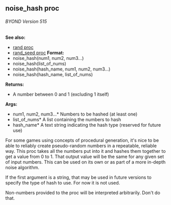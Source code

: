 ## noise_hash proc 
###### BYOND Version 515
**See also:**
*   [rand proc](/ref/proc/rand.md) 
*   [rand_seed proc](/ref/proc/rand_seed.md) <!-- -->
**Format:**
*   noise_hash(num1, num2, num3\...)
*   noise_hash(list_of_nums)
*   noise_hash(hash_name, num1, num2, num3\...)
*   noise_hash(hash_name, list_of_nums)
<!-- -->
**Returns:**
*   A number between 0 and 1 (excluding 1 itself)
<!-- -->
**Args:**
*   num1, num2, num3\...* Numbers to be hashed (at least one)
*   list_of_nums* A list containing the numbers to hash
*   hash_name* A text string indicating the hash type (reserved for
    future use)


For some games using concepts of procedural generation, it\'s
nice to be able to reliably create pseudo-random numbers in a
repeatable, reliable way. This proc takes all the numbers put into it
and hashes them together to get a value from 0 to 1. That output value
will be the same for any given set of input numbers. This can be used on
its own or as part of a more in-depth noise algorithm. 

If the
first argument is a string, that may be used in future versions to
specify the type of hash to use. For now it is not used.


Non-numbers provided to the proc will be interpreted
arbitrarily. Don\'t do that.